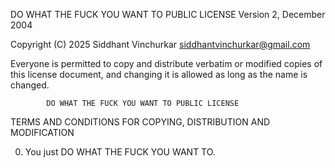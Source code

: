 DO WHAT THE FUCK YOU WANT TO PUBLIC LICENSE
Version 2, December 2004

Copyright (C) 2025 Siddhant Vinchurkar <siddhantvinchurkar@gmail.com>

Everyone is permitted to copy and distribute verbatim or modified
copies of this license document, and changing it is allowed as long
as the name is changed.

            DO WHAT THE FUCK YOU WANT TO PUBLIC LICENSE

TERMS AND CONDITIONS FOR COPYING, DISTRIBUTION AND MODIFICATION

0. You just DO WHAT THE FUCK YOU WANT TO.
